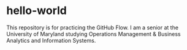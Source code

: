 # hello-world
This repository is for practicing the GitHub Flow. 
I am a senior at the University of Maryland studying Operations Management & Business Analytics and Information Systems.
